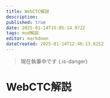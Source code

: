 ```yaml
---
title: WebCTC解説
description: 
published: true
date: 2025-01-14T15:05:14.972Z
tags: mod解説
editor: markdown
dateCreated: 2025-01-14T12:46:13.825Z
---
```


> 現在執筆中です
{.is-danger}

# WebCTC解説